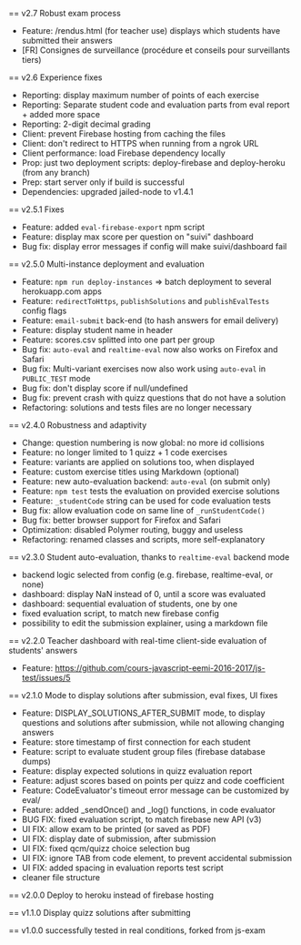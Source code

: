 == v2.7 Robust exam process
 * Feature: /rendus.html (for teacher use) displays which students have submitted their answers
 * [FR] Consignes de surveillance (procédure et conseils pour surveillants tiers)

== v2.6 Experience fixes
 * Reporting: display maximum number of points of each exercise
 * Reporting: Separate student code and evaluation parts from eval report + added more space
 * Reporting: 2-digit decimal grading
 * Client: prevent Firebase hosting from caching the files
 * Client: don't redirect to HTTPS when running from a ngrok URL
 * Client performance: load Firebase dependency locally
 * Prop: just two deployment scripts: deploy-firebase and deploy-heroku (from any branch)
 * Prep: start server only if build is successful
 * Dependencies: upgraded jailed-node to v1.4.1

== v2.5.1 Fixes
 * Feature: added `eval-firebase-export` npm script
 * Feature: display max score per question on "suivi" dashboard
 * Bug fix: display error messages if config will make suivi/dashboard fail

== v2.5.0 Multi-instance deployment and evaluation
 * Feature: `npm run deploy-instances` => batch deployment to several herokuapp.com apps
 * Feature: `redirectToHttps`, `publishSolutions` and `publishEvalTests` config flags
 * Feature: `email-submit` back-end (to hash answers for email delivery)
 * Feature: display student name in header
 * Feature: scores.csv splitted into one part per group
 * Bug fix: `auto-eval` and `realtime-eval` now also works on Firefox and Safari
 * Bug fix: Multi-variant exercises now also work using `auto-eval` in `PUBLIC_TEST` mode
 * Bug fix: don't display score if null/undefined
 * Bug fix: prevent crash with quizz questions that do not have a solution
 * Refactoring: solutions and tests files are no longer necessary

== v2.4.0 Robustness and adaptivity
 * Change: question numbering is now global: no more id collisions
 * Feature: no longer limited to 1 quizz + 1 code exercises
 * Feature: variants are applied on solutions too, when displayed
 * Feature: custom exercise titles using Markdown (optional)
 * Feature: new auto-evaluation backend: `auto-eval` (on submit only)
 * Feature: `npm test` tests the evaluation on provided exercise solutions
 * Feature: `_studentCode` string can be used for code evaluation tests
 * Bug fix: allow evaluation code on same line of `_runStudentCode()`
 * Bug fix: better browser support for Firefox and Safari
 * Optimization: disabled Polymer routing, buggy and useless
 * Refactoring: renamed classes and scripts, more self-explanatory

== v2.3.0 Student auto-evaluation, thanks to `realtime-eval` backend mode
 * backend logic selected from config (e.g. firebase, realtime-eval, or none)
 * dashboard: display NaN instead of 0, until a score was evaluated
 * dashboard: sequential evaluation of students, one by one
 * fixed evaluation script, to match new firebase config
 * possibility to edit the submission explainer, using a markdown file

== v2.2.0 Teacher dashboard with real-time client-side evaluation of students' answers
 * Feature: https://github.com/cours-javascript-eemi-2016-2017/js-test/issues/5

== v2.1.0 Mode to display solutions after submission, eval fixes, UI fixes
 * Feature: DISPLAY_SOLUTIONS_AFTER_SUBMIT mode, to display questions and solutions after submission, while not allowing changing answers
 * Feature: store timestamp of first connection for each student
 * Feature: script to evaluate student group files (firebase database dumps)
 * Feature: display expected solutions in quizz evaluation report
 * Feature: adjust scores based on points per quizz and code coefficient
 * Feature: CodeEvaluator's timeout error message can be customized by eval/
 * Feature: added _sendOnce() and _log() functions, in code evaluator
 * BUG FIX: fixed evaluation script, to match firebase new API (v3)
 * UI FIX: allow exam to be printed (or saved as PDF)
 * UI FIX: display date of submission, after submission
 * UI FIX: fixed qcm/quizz choice selection bug
 * UI FIX: ignore TAB from code element, to prevent accidental submission
 * UI FIX: added spacing in evaluation reports
test script
 * cleaner file structure

== v2.0.0 Deploy to heroku instead of firebase hosting

== v1.1.0 Display quizz solutions after submitting

== v1.0.0 successfully tested in real conditions, forked from js-exam
